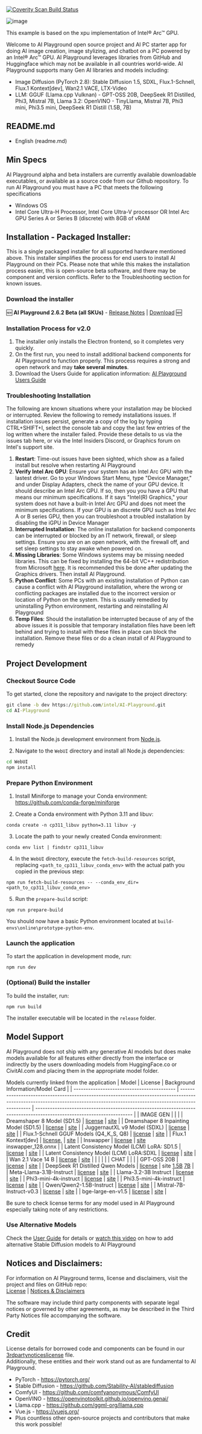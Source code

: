 <a href="https://scan.coverity.com/projects/ai-playground">
  <img alt="Coverity Scan Build Status"
       src="https://scan.coverity.com/projects/30694/badge.svg"/>
</a>

![image](https://github.com/user-attachments/assets/ee1efc30-4dd1-4934-9233-53fba00c71bd)


This example is based on the xpu implementation of Intel® Arc™ GPU.

Welcome to AI Playground open source project and AI PC starter app for doing AI image creation, image stylizing, and chatbot on a PC powered by an Intel® Arc™ GPU. AI Playground leverages libraries from GitHub and Huggingface which may not be available in all countries world-wide.  AI Playground supports many Gen AI libraries and models including:
- Image Diffusion (PyTorch 2.8): Stable Diffusion 1.5, SDXL, Flux.1-Schnell, Flux.1 Kontext[dev], Wan2.1 VACE, LTX-Video
- LLM: GGUF (Llama.cpp Vulknan) - GPT-OSS 20B, DeepSeek R1 Distilled, Phi3, Mistral 7B, Llama 3.2: OpenVINO - TinyLlama, Mistral 7B, Phi3 mini, Phi3.5 mini, DeepSeek R1 Distill (1.5B, 7B)

## README.md
- English (readme.md)

## Min Specs
AI Playground alpha and beta installers are currently available downloadable executables, or available as a source code from our Github repository.  To run AI Playground you must have a PC that meets the following specifications

*	Windows OS
*	Intel Core Ultra-H Processor, Intel Core Ultra-V processor OR Intel Arc GPU Series A or Series B (discrete) with 8GB of vRAM

## Installation - Packaged Installer: 
This is a single packaged installer for all supported hardware mentioned above. This installer simplifies the process for end users to install AI Playground on their PCs. Please note that while this makes the installation process easier, this is open-source beta software, and there may be component and version conflicts. Refer to the Troubleshooting section for known issues.

### Download the installer
:new: **AI Playground 2.6.2 Beta (all SKUs)** - [Release Notes](https://github.com/intel/AI-Playground/releases/tag/v2.6.2-beta) | [Download](https://github.com/intel/AI-Playground/releases/download/v2.6.2-beta/AI_Playground.exe) :new:

### Installation Process for v2.0
1. The installer only installs the Electron frontend, so it completes very quickly.
2. On the first run, you need to install additional backend components for AI Playground to function properly. This process requires a strong and open network and may **take several minutes**.
3. Download the Users Guide for application information: [AI Playground Users Guide](https://github.com/intel/ai-playground/blob/main/AI%20Playground%20Users%20Guide.pdf)

### Troubleshooting Installation
The following are known situations where your installation may be blocked or interrupted.  Review the following to remedy installations issues.  If installation issues persist, generate a copy of the log by typing CTRL+SHIFT+I, select the console tab and copy the last few entries of the log written where the installer failed.  Provide these details to us via the issues tab here, or via the Intel Insiders Discord, or Graphics forum on Intel's support site.
1. **Restart**: Time-out issues have been sighted, which show as a failed install but resolve when restarting AI Playground
2. **Verify Intel Arc GPU**: Ensure your system has an Intel Arc GPU with the lastest driver. Go to your Windows Start Menu, type "Device Manager," and under Display Adapters, check the name of your GPU device. It should describe an Intel Arc GPU. If so, then you you have a GPU that means our minimum specifications.  If it says "Intel(R) Graphics," your system does not have a built-in Intel Arc GPU and does not meet the minimum specifications. If your GPU is an discrete GPU such as Intel Arc A or B series GPU, then you can troubleshoot a troubled installation by disabling the iGPU in Device Manager
3. **Interrupted Installation**: The online installation for backend components can be interrupted or blocked by an IT network, firewall, or sleep settings. Ensure you are on an open network, with the firewall off, and set sleep settings to stay awake when powered on.
4. **Missing Libraries**: Some Windows systems may be missing needed libraries. This can be fixed by installing the 64-bit VC++ redistribution from Microsoft [here](https://learn.microsoft.com/en-us/cpp/windows/latest-supported-vc-redist?view=msvc-170). It is recommended this be done after updating the Graphics drivers. Then install AI Playground.
5. **Python Conflict**: Some PCs with an existing installation of Python can cause a conflict with AI Playground installation, where the wrong or conflicting packages are installed due to the incorrect version or location of Python on the system.  This is usually remedied by uninstalling Python environment, restarting and reinstalling AI Playground
6.  **Temp Files**: Should the installation be interrupted because of any of the above issues it is possible that temporary installation files have been left behind and trying to install with these files in place can block the installation. Remove these files or do a clean install of AI Playground to remedy

## Project Development
### Checkout Source Code

To get started, clone the repository and navigate to the project directory:

```cmd
git clone -b dev https://github.com/intel/AI-Playground.git
cd AI-Playground
```

### Install Node.js Dependencies

1. Install the Node.js development environment from [Node.js](https://nodejs.org/en/download).

2. Navigate to the `WebUI` directory and install all Node.js dependencies:

```cmd
cd WebUI
npm install
```

### Prepare Python Environment

1. Install Miniforge to manage your Conda environment: https://github.com/conda-forge/miniforge

2. Create a Conda environment with Python 3.11 and libuv:
```
conda create -n cp311_libuv python=3.11 libuv -y
```

3. Locate the path to your newly created Conda environment:
```
conda env list | findstr cp311_libuv
```

4. In the `WebUI` directory, execute the `fetch-build-resources` script, replacing `<path_to_cp311_libuv_conda_env>` with the actual path you copied in the previous step:
```
npm run fetch-build-resources -- --conda_env_dir=<path_to_cp311_libuv_conda_env>
```

5. Run the `prepare-build` script:
```
npm run prepare-build
```

You should now have a basic Python environment located at `build-envs\online\prototype-python-env`.

### Launch the application

To start the application in development mode, run:

```
npm run dev
```

### (Optional) Build the installer

To build the installer, run:

```
npm run build
```

The installer executable will be located in the `release` folder.

## Model Support
AI Playground does not ship with any generative AI models but does make models available for all features either directly from the interface or indirectly by the users downloading models from HuggingFace.co or CivitAI.com and placing them in the appropriate model folder. 

Models currently linked from the application 
| Model                                      | License                                                                                                                                                                      | Background Information/Model Card                                                                                      |
| ------------------------------------------ | ---------------------------------------------------------------------------------------------------------------------------------------------------------------------------- | ---------------------------------------------------------------------------------------------------------------------- |
| IMAGE GEN                        |                                            |                              |
| Dreamshaper 8 Model (SD1.5)                       | [license](https://huggingface.co/spaces/CompVis/stable-diffusion-license)                                             | [site](https://huggingface.co/Lykon/dreamshaper-8)                               |
| Dreamshaper 8 Inpainting Model (SD1.5)             | [license](https://huggingface.co/spaces/CompVis/stable-diffusion-license)                                             | [site](https://huggingface.co/Lykon/dreamshaper-8-inpainting)         |
| JuggernautXL v9 Model  (SDXL)                      | [license](https://huggingface.co/spaces/CompVis/stable-diffusion-license)                                             | [site](https://huggingface.co/RunDiffusion/Juggernaut-XL-v9)           |
| Flux.1-Schnell GGUF Models (Q4_K_S, Q8)                      | [license](https://huggingface.co/datasets/choosealicense/licenses/blob/main/markdown/apache-2.0.md)                                             | [site](https://huggingface.co/city96/FLUX.1-schnell-gguf)           |
| Flux.1 Kontext[dev]                       | [license](https://github.com/black-forest-labs/flux/blob/main/model_licenses/LICENSE-FLUX1-dev), | [site](https://huggingface.co/Comfy-Org/flux1-kontext-dev_ComfyUI/blob/main/split_files/diffusion_models/flux1-dev-kontext_fp8_scaled.safetensors)           |
| Inswapper                     | [license](https://huggingface.co/datasets/Gourieff/ReActor)                                              | [site](https://huggingface.co/Aitrepreneur/insightface) inswapper_128.onnx           |
| Latent Consistency Model (LCM) LoRA: SD1.5 | [license](https://huggingface.co/stabilityai/stable-diffusion-xl-base-1.0/blob/main/LICENSE.md) | [site](https://huggingface.co/latent-consistency/lcm-lora-sdv1-5) |
| Latent Consistency Model (LCM) LoRA:SDXL   | [license](https://huggingface.co/stabilityai/stable-diffusion-xl-base-1.0/blob/main/LICENSE.md) | [site](https://huggingface.co/latent-consistency/lcm-lora-sdxl)     |
| Wan 2.1 Vace 14 B | [license](https://huggingface.co/stabilityai/stable-diffusion-xl-base-1.0/blob/main/LICENSE.md) | [site]() |
|    |  |      |
| CHAT |  |      |
| GPT-OSS 20B                      | [license]()                 | [site]()     |
| DeepSeek R1 Distilled Qwen Models                      | [license](https://huggingface.co/datasets/choosealicense/licenses/blob/main/markdown/mit.md)                 | site [1.5B](https://huggingface.co/deepseek-ai/DeepSeek-R1-Distill-Qwen-1.5B) [7B](https://huggingface.co/deepseek-ai/DeepSeek-R1-Distill-Qwen-7B)    |
| Meta-Llama-3.1B-Instruct                     | [license]()                 | [site]()     |
| Llama-3.2-3B Instruct                      | [license]()                 | [site]()     |
| Phi3-mini-4k-instruct                      | [license](https://huggingface.co/microsoft/Phi-3-mini-4k-instruct/resolve/main/LICENSE)                 | [site](https://huggingface.co/microsoft/Phi-3-mini-4k-instruct)     |
| Phi3.5-mini-4k-instruct                      | [license]()                 | [site]()     |
| Qwen/Qwen2-1.5B-Instruct                     | [license](https://huggingface.co/datasets/choosealicense/licenses/blob/main/markdown/apache-2.0.md)                 | [site](https://huggingface.co/Qwen/Qwen2-1.5B-Instruct)     |
| Mistral-7B-Instruct-v0.3                     | [license](https://huggingface.co/datasets/choosealicense/licenses/blob/main/markdown/apache-2.0.md)                 | [site](https://huggingface.co/mistralai/Mistral-7B-Instruct-v0.3)     |
| bge-large-en-v1.5                          | [license](https://huggingface.co/datasets/choosealicense/licenses/blob/main/markdown/mit.md)                 | [site](https://huggingface.co/BAAI/bge-large-en-v1.5)                         |


Be sure to check license terms for any model used in AI Playground especially taking note of any restrictions.

### Use Alternative Models
Check the [User Guide](https://github.com/intel/ai-playground/blob/main/AI%20Playground%20Users%20Guide.pdf) for details or [watch this video](https://www.youtube.com/watch?v=1FXrk9Xcx2g) on how to add alternative Stable Diffusion models to AI Playground


## Notices and Disclaimers: 
For information on AI Playground terms, license and disclaimers, visit the project and files on GitHub repo:</br >
[License](https://github.com/intel/ai-playground/blob/main/LICENSE) | [Notices & Disclaimers](https://github.com/intel/ai-playground/blob/main/notices-disclaimers.md)

The software may include third party components with separate legal notices or governed by other agreements, as may be described in the Third Party Notices file accompanying the software.

## Credit
License details for borrowed code and components can be found in our [3rdpartynoticeslicense](3rdpartynoticeslicenses.txt) file.  
Additionally, these entities and their work stand out as are fundamental to AI Playground.
*	PyTorch - https://pytorch.org/ 
*	Stable Diffusion - https://github.com/Stability-AI/stablediffusion
*	ComfyUI -  https://github.com/comfyanonymous/ComfyUI
*	OpenVINO - https://openvinotoolkit.github.io/openvino.genai/ 
*	Llama.cpp - https://github.com/ggml-org/llama.cpp 
*	Vue.js - https://vuejs.org/ 
*	Plus countless other open-source projects and contributors that make this work possible!

